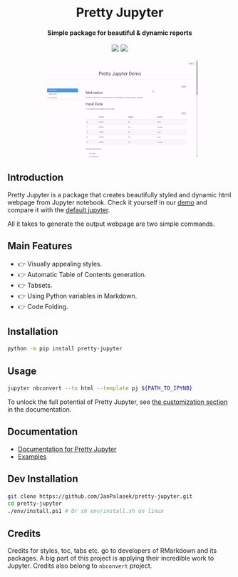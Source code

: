 <h1 align="center">
  <br>
  Pretty Jupyter
  </br>
</h1>
<h4 align="center">Simple package for beautiful & dynamic reports</h4>

<p align="center">
  <a href="https://github.com/JanPalasek/pretty-jupyter/actions/workflows/ci.yml/badge.svg"><img src="https://github.com/JanPalasek/pretty-jupyter/actions/workflows/ci.yml/badge.svg" /></a>
  <a href="https://img.shields.io/github/v/release/JanPalasek/pretty-jupyter"><img src="https://img.shields.io/github/v/release/JanPalasek/pretty-jupyter" /></a>
</p>

<p align="center">
  <img src="docs/demo.gif" alt="demo preview" width="70%" />
</p>

## Introduction

Pretty Jupyter is a package that creates beautifully styled and dynamic html webpage from Jupyter notebook. Check it yourself in our [demo](http://janpalasek.com/pretty-jupyter-example.html) and compare it with the [default jupyter](http://janpalasek.com/classic-jupyter-example.html).

All it takes to generate the output webpage are two simple commands.

## Main Features

- :point_right: Visually appealing styles.
- :point_right: Automatic Table of Contents generation.
- :point_right: Tabsets.
- :point_right: Using Python variables in Markdown.
- :point_right: Code Folding.

## Installation

```sh
python -m pip install pretty-jupyter
```

## Usage

```sh
jupyter nbconvert --to html --template pj ${PATH_TO_IPYNB}
```

To unlock the full potential of Pretty Jupyter, see [the customization section](https://github.com/JanPalasek/pretty-jupyter/wiki/2.-Customization) in the documentation.

## Documentation

- [Documentation for Pretty Jupyter](https://github.com/JanPalasek/pretty-jupyter/wiki)
- [Examples](https://github.com/JanPalasek/pretty-jupyter-examples)

## Dev Installation
```sh
git clone https://github.com/JanPalasek/pretty-jupyter.git
cd pretty-jupyter
./env/install.ps1 # Or sh env/install.sh on linux
```

## Credits

Credits for styles, toc, tabs etc. go to developers of RMarkdown and its packages. A big part of this project is applying their incredible work to Jupyter. Credits also belong to `nbconvert` project.
